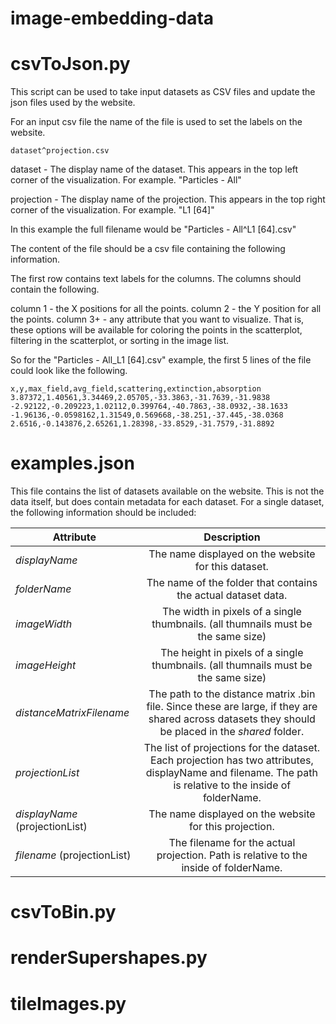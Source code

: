 # image-embedding-data


# csvToJson.py
This script can be used to take input datasets as CSV files and update the json files used by the website.

For an input csv file the name of the file is used to set the labels on the website.

    dataset^projection.csv

dataset -
    The display name of the dataset. This appears in
    the top left corner of the visualization. For
    example. "Particles - All"

projection -
    The display name of the projection. This appears
    in the top right corner of the visualization. For
    example. "L1 [64]"

In this example the full filename would be "Particles - All^L1 [64].csv"

The content of the file should be a csv file containing the following information.

The first row contains text labels for the columns. The columns should contain
the following.

column 1  - the X positions for all the points.
column 2  - the Y position for all the points.
column 3+ - any attribute that you want to visualize. That is, these options will be available for coloring the points in the scatterplot, filtering in the scatterplot, or sorting in the image list.

So for the "Particles - All_L1 [64].csv" example, the first 5 lines of the file
could look like the following.

    x,y,max_field,avg_field,scattering,extinction,absorption
    3.87372,1.40561,3.34469,2.05705,-33.3863,-31.7639,-31.9838
    -2.92122,-0.209223,1.02112,0.399764,-40.7863,-38.0932,-38.1633
    -1.96136,-0.0598162,1.31549,0.569668,-38.251,-37.445,-38.0368
    2.6516,-0.143876,2.65261,1.28398,-33.8529,-31.7579,-31.8892

# examples.json

This file contains the list of datasets available on the website. This is not the data itself, but does contain metadata for each dataset. For a single dataset, the following information should be included:

| Attribute     | Description   |
| ------------- |:-------------:|
| *displayName*      | The name displayed on the website for this dataset. |
| *folderName*      | The name of the folder that contains the actual dataset data. |
| *imageWidth*      | The width in pixels of a single thumbnails. (all thumnails must be the same size) |
| *imageHeight*      | The height in pixels of a single thumbnails. (all thumnails must be the same size) |
| *distanceMatrixFilename*      | The path to the distance matrix .bin file. Since these are large, if they are shared across datasets they should be placed in the _shared_ folder. |
| *projectionList*      | The list of projections for the dataset. Each projection has two attributes, displayName and filename. The path is relative to the inside of folderName. |
| *displayName* (projectionList)     | The name displayed on the website for this projection. |
| *filename* (projectionList)     | The filename for the actual projection. Path is relative to the inside of folderName. |
    
# csvToBin.py
# renderSupershapes.py
# tileImages.py
